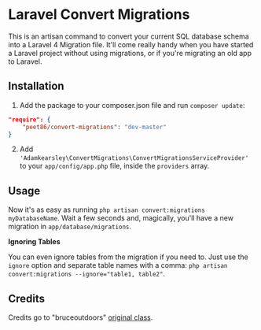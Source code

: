 # Laravel Convert Migrations

This is an artisan command to convert your current SQL database schema into a Laravel 4 Migration file. It'll come really handy when you have started a Laravel project without using migrations, or if you're migrating an old app to Laravel.

## Installation

1. Add the package to your composer.json file and run `composer update`:

```json
"require": {
    "peet86/convert-migrations": "dev-master"
}
```

2. Add `'Adamkearsley\ConvertMigrations\ConvertMigrationsServiceProvider'` to your `app/config/app.php` file, inside the `providers` array.

## Usage

Now it's as easy as running `php artisan convert:migrations myDatabaseName`. Wait a few seconds and, magically, you'll have a new migration in `app/database/migrations`.

**Ignoring Tables**

You can even ignore tables from the migration if you need to. Just use the `ignore` option and separate table names with a comma: `php artisan convert:migrations --ignore="table1, table2"`.

## Credits

Credits go to "bruceoutdoors" [original class](https://gist.github.com/bruceoutdoors/9166186).
